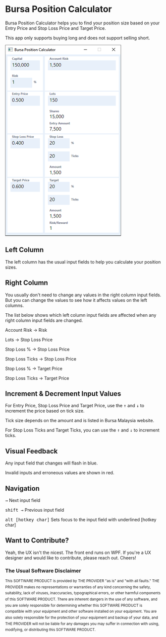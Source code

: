 # Bursa Position Calculator

Bursa Position Calculator helps you to find your position size based on your Entry Price and Stop Loss Price and Target Price.

This app only supports buying long and does not support selling short.

![alt text](bursacalculator.1.0.0-beta.png)

## Left Column

The left column has the usual input fields to help you calculate your position sizes.

## Right Column

You usually don't need to change any values in the right column input fields. But you can change the values to see how it affects values on the left columns.

The list below shows which left column input fields are affected when any right column input fields are changed.

Account Risk -> Risk

Lots -> Stop Loss Price

Stop Loss % -> Stop Loss Price

Stop Loss Ticks -> Stop Loss Price

Stop Loss % -> Target Price

Stop Loss Ticks -> Target Price

## Increment & Decrement Input Values

For Entry Price, Stop Loss Price and Target Price, use the <kbd>↑</kbd> and <kbd>↓</kbd> to increment the price based on tick size.

Tick size depends on the amount and is listed in Bursa Malaysia website.

For Stop Loss Ticks and Target Ticks, you can use the <kbd>↑</kbd> and <kbd>↓</kbd> to increment ticks.

## Visual Feedback

Any input field that changes will flash in blue.

Invalid inputs and erroneous values are shown in red.

## Navigation

<kbd>→</kbd>	Next input field

<kbd>shift →</kbd>	Previous input field

<kbd>alt [hotkey char]</kbd>	Sets focus to the input field with underlined [hotkey char]

## Want to Contribute?

Yeah, the UX isn't the nicest. The front end runs on WPF. If you're a UX designer and would like to contribute, please reach out. Cheers!

### The Usual Software Disclaimer

<sup>This SOFTWARE PRODUCT is provided by THE PROVIDER "as is" and "with all faults." THE PROVIDER makes no representations or warranties of any kind concerning the safety, suitability, lack of viruses, inaccuracies, typographical errors, or other harmful components of this SOFTWARE PRODUCT. There are inherent dangers in the use of any software, and you are solely responsible for determining whether this SOFTWARE PRODUCT is compatible with your equipment and other software installed on your equipment. You are also solely responsible for the protection of your equipment and backup of your data, and THE PROVIDER will not be liable for any damages you may suffer in connection with using, modifying, or distributing this SOFTWARE PRODUCT.</sup>
